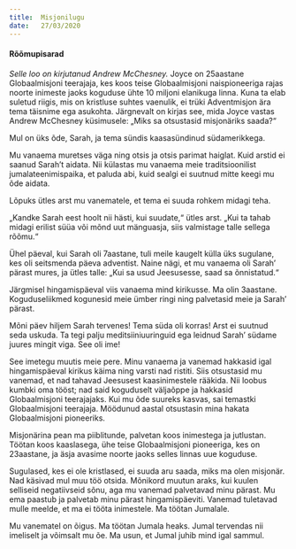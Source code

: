 ```yaml
---
title:  Misjonilugu
date:   27/03/2020
---
```


#### Rõõmupisarad

_Selle loo on kirjutanud Andrew McChesney._
Joyce on 25aastane Globaalmisjoni teerajaja, kes koos teise Globaalmisjoni naispioneeriga rajas noorte inimeste jaoks koguduse ühte 10 miljoni elanikuga linna. Kuna ta elab suletud riigis, mis on kristluse suhtes vaenulik, ei trüki Adventmisjon ära tema täisnime ega asukohta. Järgnevalt on kirjas see, mida Joyce vastas Andrew McChesney küsimusele: „Miks sa otsustasid misjonäriks saada?“

Mul on üks õde, Sarah, ja tema sündis kaasasündinud südamerikkega.

Mu vanaema muretses väga ning otsis ja otsis parimat haiglat. Kuid arstid ei saanud Sarah’t aidata. Nii külastas mu vanaema meie traditsioonilist jumalateenimispaika, et paluda abi, kuid sealgi ei suutnud mitte keegi mu õde aidata.

Lõpuks ütles arst mu vanematele, et tema ei suuda rohkem midagi teha.

„Kandke Sarah eest hoolt nii hästi, kui suudate,“ ütles arst. „Kui ta tahab midagi erilist süüa või mõnd uut mänguasja, siis valmistage talle sellega rõõmu.“

Ühel päeval, kui Sarah oli 7aastane, tuli meile kaugelt külla üks sugulane, kes oli seitsmenda päeva adventist. Naine nägi, et mu vanaema oli Sarah’ pärast mures, ja ütles talle: „Kui sa usud Jeesusesse, saad sa õnnistatud.“

Järgmisel hingamispäeval viis vanaema mind kirikusse. Ma olin 3aastane. Koguduseliikmed kogunesid meie ümber ringi ning palvetasid meie ja Sarah’ pärast.

Mõni päev hiljem Sarah tervenes! Tema süda oli korras! Arst ei suutnud seda uskuda. Ta tegi palju meditsiiniuuringuid ega leidnud Sarah’ südame juures mingit viga. See oli ime!

See imetegu muutis meie pere. Minu vanaema ja vanemad hakkasid igal hingamispäeval kirikus käima ning varsti nad ristiti. Siis otsustasid mu vanemad, et nad tahavad Jeesusest kaasinimestele rääkida. Nii loobus kumbki oma tööst; nad said koguduselt väljaõppe ja hakkasid Globaalmisjoni teerajajaks. Kui mu õde suureks kasvas, sai temastki Globaalmisjoni teerajaja. Möödunud aastal otsustasin mina hakata Globaalmisjoni pioneeriks.

Misjonärina pean ma piiblitunde, palvetan koos inimestega ja jutlustan. Töötan koos kaaslasega, ühe teise Globaalmisjoni pioneeriga, kes on 23aastane, ja äsja avasime noorte jaoks selles linnas uue koguduse.

Sugulased, kes ei ole kristlased, ei suuda aru saada, miks ma olen misjonär. Nad käsivad mul muu töö otsida. Mõnikord muutun araks, kui kuulen selliseid negatiivseid sõnu, aga mu vanemad palvetavad minu pärast. Mu ema paastub ja palvetab minu pärast hingamispäeviti. Vanemad tuletavad mulle meelde, et ma ei tööta inimestele. Ma töötan Jumalale.

Mu vanematel on õigus. Ma töötan Jumala heaks. Jumal tervendas nii imeliselt ja võimsalt mu õe. Ma usun, et Jumal juhib mind igal sammul.
